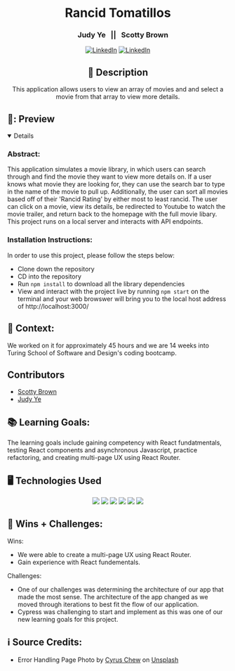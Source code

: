 <div id="description" align="center">

# Rancid Tomatillos


### &nbsp; &nbsp; &nbsp; Judy Ye &nbsp; || &nbsp; Scotty Brown

[![LinkedIn](https://img.shields.io/badge/Judy-blue?style=for-the-badge&logo=LinkedIn&logoColor=black)](https://www.linkedin.com/in/judy0ye)
[![LinkedIn](https://img.shields.io/badge/Scotty-blue?style=for-the-badge&logo=LinkedIn&logoColor=black)](https://www.linkedin.com/in/scotty-brown-2140b3278/)



## :pencil: Description

This application allows users to view an array of movies and and select a movie from that array to view more details.


</div>

## 🎥: Preview
<details open>



</details>

### Abstract:
[//]: <> (Briefly describe what you built and its features. What problem is the app solving? How does this application solve that problem?)
This application simulates a movie library, in which users can search through and find the movie they want to view more details on. If a user knows what movie they are looking for, they can use the search bar to type in the name of the movie to pull up. Additionally, the user can sort all movies based off of their 'Rancid Rating' by either most to least rancid. The user can click on a movie, view its details, be redirected to Youtube to watch the movie trailer, and return back to the homepage with the full movie libary. This project runs on a local server and interacts with API endpoints.


### Installation Instructions:
[//]: <> (What steps does a person have to take to get your app cloned down and running?)
In order to use this project, please follow the steps below:
- Clone down the repository
- CD into the repository
- Run ```npm install``` to download all the library dependencies
- View and interact with the project live by running ```npm start``` on the terminal and your web browswer will bring you to the local host address of http://localhost:3000/ 

## 🏫 Context:
[//]: <> (Give some context for the project here. How long did you have to work on it? How far into the Turing program are you?)
We worked on it for approximately 45 hours and we are 14 weeks into Turing School of Software and Design's coding bootcamp.

## Contributors
- [Scotty Brown](https://github.com/Scotty-Brown)
- [Judy Ye](https://github.com/judy0ye)

## 📚 Learning Goals:
[//]: <> (What were the learning goals of this project? What tech did you work with?)
The learning goals include gaining competency with React fundatmentals, testing React components and asynchronous Javascript, practice refactoring, and creating multi-page UX using React Router. 

## 🖥️ Technologies Used
<div align='center'>
  <img src="https://img.shields.io/badge/React-20232A?style=for-the-badge&logo=react&logoColor=61DAFB" />
  <img src="https://img.shields.io/badge/JavaScript-323330?style=for-the-badge&logo=javascript&logoColor=F7DF1E" /> 
  <img src="https://img.shields.io/badge/CSS3-1572B6?style=for-the-badge&logo=css3&logoColor=white" /> 
  <img src="https://img.shields.io/badge/HTML5-E34F26?style=for-the-badge&logo=html5&logoColor=white" />
  <img src="https://img.shields.io/badge/vercel-%23000000.svg?style=for-the-badge&logo=vercel&logoColor=white" />
  <img src="https://img.shields.io/badge/-cypress-%23E5E5E5?style=for-the-badge&logo=cypress&logoColor=058a5e" /> 
</div>



## 🌱 Wins + Challenges:
[//]: <> (What are 2-3 wins you have from this project? What were some challenges you faced - and how did you get over them?)
Wins:
- We were able to create a multi-page UX using React Router.
- Gain experience with React fundementals.

Challenges:
- One of our challenges was determining the architecture of our app that made the most sense. The architecture of the app changed as we moved through iterations to best fit the flow of our application.
- Cypress was challenging to start and implement as this was one of our new learning goals for this project. 

## ℹ️ Source Credits:
- Error Handling Page Photo by <a href="https://unsplash.com/@cyrus_c?utm_source=unsplash&utm_medium=referral&utm_content=creditCopyText">Cyrus Chew</a> on <a href="https://unsplash.com/photos/Dl39g6QhOIM?utm_source=unsplash&utm_medium=referral&utm_content=creditCopyText">Unsplash</a>



